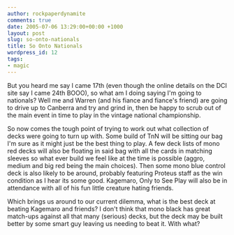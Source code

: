 ```yaml
---
author: rockpaperdynamite
comments: true
date: 2005-07-06 13:29:00+00:00 +1000
layout: post
slug: so-onto-nationals
title: So Onto Nationals
wordpress_id: 12
tags:
- magic
---
```


But you heard me say I came 17th (even though the online details on the DCI site say I came 24th BOOO), so what am I doing saying I'm going to nationals? Well me and Warren (and his fiance and fiance's friend) are going to drive up to Canberra and try and grind in, then be happy to scrub out of the main event in time to play in the vintage national championship.

So now comes the tough point of trying to work out what collection of decks were going to turn up with. Some build of TnN will be sitting our bag I'm sure as it might just be the best thing to play. A few deck lists of mono red decks will also be floating in said bag with all the cards in matching sleeves so what ever build we feel like at the time is possible (aggro, medium and big red being the main choices). Then some mono blue control deck is also likely to be around, probably featuring Proteus staff as the win condition as I hear its some good. Kagemaro, Only to See Play will also be in attendance with all of his fun little creature hating friends.

Which brings us around to our current dilemma, what is the best deck at beating Kagemaro and friends? I don't think that mono black has great match-ups against all that many (serious) decks, but the deck may be built better by some smart guy leaving us needing to beat it. With what?





